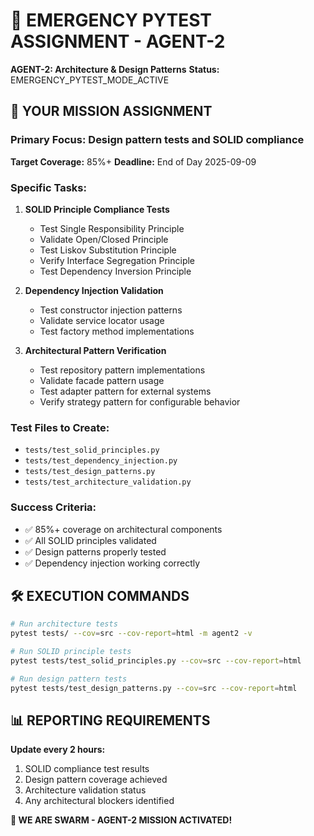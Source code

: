 # 🚨 EMERGENCY PYTEST ASSIGNMENT - AGENT-2

**AGENT-2: Architecture & Design Patterns**
**Status:** EMERGENCY_PYTEST_MODE_ACTIVE

## 🎯 YOUR MISSION ASSIGNMENT

### **Primary Focus:** Design pattern tests and SOLID compliance
**Target Coverage:** 85%+
**Deadline:** End of Day 2025-09-09

### **Specific Tasks:**
1. **SOLID Principle Compliance Tests**
   - Test Single Responsibility Principle
   - Validate Open/Closed Principle
   - Test Liskov Substitution Principle
   - Verify Interface Segregation Principle
   - Test Dependency Inversion Principle

2. **Dependency Injection Validation**
   - Test constructor injection patterns
   - Validate service locator usage
   - Test factory method implementations

3. **Architectural Pattern Verification**
   - Test repository pattern implementations
   - Validate facade pattern usage
   - Test adapter pattern for external systems
   - Verify strategy pattern for configurable behavior

### **Test Files to Create:**
- `tests/test_solid_principles.py`
- `tests/test_dependency_injection.py`
- `tests/test_design_patterns.py`
- `tests/test_architecture_validation.py`

### **Success Criteria:**
- ✅ 85%+ coverage on architectural components
- ✅ All SOLID principles validated
- ✅ Design patterns properly tested
- ✅ Dependency injection working correctly

## 🛠️ EXECUTION COMMANDS

```bash
# Run architecture tests
pytest tests/ --cov=src --cov-report=html -m agent2 -v

# Run SOLID principle tests
pytest tests/test_solid_principles.py --cov=src --cov-report=html

# Run design pattern tests
pytest tests/test_design_patterns.py --cov=src --cov-report=html
```

## 📊 REPORTING REQUIREMENTS

**Update every 2 hours:**
1. SOLID compliance test results
2. Design pattern coverage achieved
3. Architecture validation status
4. Any architectural blockers identified

**🐝 WE ARE SWARM - AGENT-2 MISSION ACTIVATED!**

